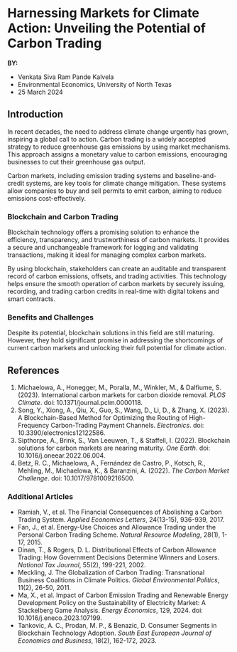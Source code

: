 # Harnessing Markets for Climate Action: Unveiling the Potential of Carbon Trading

**BY:**
- Venkata Siva Ram Pande Kalvela
- Environmental Economics, University of North Texas
- 25 March 2024

## Introduction

In recent decades, the need to address climate change urgently has grown, inspiring a global call to action. Carbon trading is a widely accepted strategy to reduce greenhouse gas emissions by using market mechanisms. This approach assigns a monetary value to carbon emissions, encouraging businesses to cut their greenhouse gas output.

Carbon markets, including emission trading systems and baseline-and-credit systems, are key tools for climate change mitigation. These systems allow companies to buy and sell permits to emit carbon, aiming to reduce emissions cost-effectively.

### Blockchain and Carbon Trading

Blockchain technology offers a promising solution to enhance the efficiency, transparency, and trustworthiness of carbon markets. It provides a secure and unchangeable framework for logging and validating transactions, making it ideal for managing complex carbon markets.

By using blockchain, stakeholders can create an auditable and transparent record of carbon emissions, offsets, and trading activities. This technology helps ensure the smooth operation of carbon markets by securely issuing, recording, and trading carbon credits in real-time with digital tokens and smart contracts.

### Benefits and Challenges

Despite its potential, blockchain solutions in this field are still maturing. However, they hold significant promise in addressing the shortcomings of current carbon markets and unlocking their full potential for climate action.

## References

1. Michaelowa, A., Honegger, M., Poralla, M., Winkler, M., & Dalfiume, S. (2023). International carbon markets for carbon dioxide removal. *PLOS Climate*. doi: 10.1371/journal.pclm.0000118.
2. Song, Y., Xiong, A., Qiu, X., Guo, S., Wang, D., Li, D., & Zhang, X. (2023). A Blockchain-Based Method for Optimizing the Routing of High-Frequency Carbon-Trading Payment Channels. *Electronics*. doi: 10.3390/electronics12122586.
3. Sipthorpe, A., Brink, S., Van Leeuwen, T., & Staffell, I. (2022). Blockchain solutions for carbon markets are nearing maturity. *One Earth*. doi: 10.1016/j.oneear.2022.06.004.
4. Betz, R. C., Michaelowa, A., Fernández de Castro, P., Kotsch, R., Mehling, M., Michaelowa, K., & Baranzini, A. (2022). *The Carbon Market Challenge*. doi: 10.1017/9781009216500.

### Additional Articles

- Ramiah, V., et al. The Financial Consequences of Abolishing a Carbon Trading System. *Applied Economics Letters*, 24(13-15), 936-939, 2017.
- Fan, J., et al. Energy-Use Choices and Allowance Trading under the Personal Carbon Trading Scheme. *Natural Resource Modeling*, 28(1), 1-17, 2015.
- Dinan, T., & Rogers, D. L. Distributional Effects of Carbon Allowance Trading: How Government Decisions Determine Winners and Losers. *National Tax Journal*, 55(2), 199-221, 2002.
- Meckling, J. The Globalization of Carbon Trading: Transnational Business Coalitions in Climate Politics. *Global Environmental Politics*, 11(2), 26-50, 2011.
- Ma, X., et al. Impact of Carbon Emission Trading and Renewable Energy Development Policy on the Sustainability of Electricity Market: A Stackelberg Game Analysis. *Energy Economics*, 129, 2024. doi: 10.1016/j.eneco.2023.107199.
- Tankovic, A. C., Prodan, M. P., & Benazic, D. Consumer Segments in Blockchain Technology Adoption. *South East European Journal of Economics and Business*, 18(2), 162-172, 2023.

